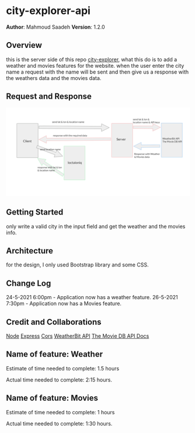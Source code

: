 # city-explorer-api

**Author**: Mahmoud Saadeh
**Version**: 1.2.0

## Overview

this is the server side of this repo [city-explorer](https://github.com/Mahmoud-Saadeh/city-explorer), what this do is to add a weather and movies features for the website.
when the user enter the city name a request with the name will be sent and then give us a response with the weathers data and the movies data.

## Request and Response

![Request and Response](./img/weather&movies.png)

## Getting Started

only write a valid city in the input field and get the weather and the movies info.

## Architecture

for the design, I only used Bootstrap library and some CSS.

## Change Log

24-5-2021 6:00pm - Application now has a weather feature.
26-5-2021 7:30pm - Application now has a Movies feature.

## Credit and Collaborations

[Node](https://nodejs.org/)
[Express](https://expressjs.com/)
[Cors](https://www.npmjs.com/package/cors)
[WeatherBit API](https://www.weatherbit.io/api)
[The Movie DB API Docs](https://developers.themoviedb.org/3/getting-started/introduction)

## Name of feature: Weather

Estimate of time needed to complete: 1.5 hours

Actual time needed to complete: 2:15 hours.

## Name of feature: Movies

Estimate of time needed to complete: 1 hours

Actual time needed to complete: 1:30 hours.
